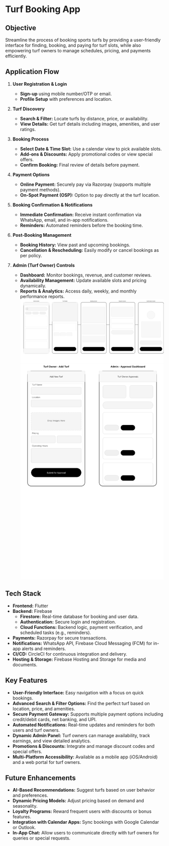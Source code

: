 # Turf Booking App

## Objective
Streamline the process of booking sports turfs by providing a user-friendly interface for finding, booking, and paying for turf slots, while also empowering turf owners to manage schedules, pricing, and payments efficiently.

## Application Flow
1. **User Registration & Login**  
   - **Sign-up** using mobile number/OTP or email.  
   - **Profile Setup** with preferences and location.

2. **Turf Discovery**  
   - **Search & Filter:** Locate turfs by distance, price, or availability.  
   - **View Details:** Get turf details including images, amenities, and user ratings.

3. **Booking Process**  
   - **Select Date & Time Slot:** Use a calendar view to pick available slots.  
   - **Add-ons & Discounts:** Apply promotional codes or view special offers.  
   - **Confirm Booking:** Final review of details before payment.

4. **Payment Options**  
   - **Online Payment:** Securely pay via Razorpay (supports multiple payment methods).  
   - **On-Spot Payment (OSP):** Option to pay directly at the turf location.

5. **Booking Confirmation & Notifications**  
   - **Immediate Confirmation:** Receive instant confirmation via WhatsApp, email, and in-app notifications.  
   - **Reminders:** Automated reminders before the booking time.

6. **Post-Booking Management**  
   - **Booking History:** View past and upcoming bookings.  
   - **Cancellation & Rescheduling:** Easily modify or cancel bookings as per policy.

7. **Admin (Turf Owner) Controls**  
   - **Dashboard:** Monitor bookings, revenue, and customer reviews.  
   - **Availability Management:** Update available slots and pricing dynamically.  
   - **Reports & Analytics:** Access daily, weekly, and monthly performance reports.
       ![Turf Booking](https://github.com/DharshanPrakashP/Turf-Booking-Application---Flutter-/blob/main/assts/turf-booking-mobile.svg)
     ![Turf Booking](https://github.com/DharshanPrakashP/Turf-Booking-Application---Flutter-/blob/main/assts/admin-owner-interfaces.svg)

     

## Tech Stack
- **Frontend:** Flutter  
- **Backend:** Firebase  
  - **Firestore:** Real-time database for booking and user data.  
  - **Authentication:** Secure login and registration.  
  - **Cloud Functions:** Backend logic, payment verification, and scheduled tasks (e.g., reminders).  
- **Payments:** Razorpay for secure transactions.  
- **Notifications:** WhatsApp API, Firebase Cloud Messaging (FCM) for in-app alerts and reminders.  
- **CI/CD:** CircleCI for continuous integration and delivery.  
- **Hosting & Storage:** Firebase Hosting and Storage for media and documents.

## Key Features
- **User-Friendly Interface:** Easy navigation with a focus on quick bookings.
- **Advanced Search & Filter Options:** Find the perfect turf based on location, price, and amenities.
- **Secure Payment Gateway:** Supports multiple payment options including credit/debit cards, net banking, and UPI.
- **Automated Notifications:** Real-time updates and reminders for both users and turf owners.
- **Dynamic Admin Panel:** Turf owners can manage availability, track earnings, and view detailed analytics.
- **Promotions & Discounts:** Integrate and manage discount codes and special offers.
- **Multi-Platform Accessibility:** Available as a mobile app (iOS/Android) and a web portal for turf owners.

## Future Enhancements
- **AI-Based Recommendations:** Suggest turfs based on user behavior and preferences.
- **Dynamic Pricing Models:** Adjust pricing based on demand and seasonality.
- **Loyalty Programs:** Reward frequent users with discounts or bonus features.
- **Integration with Calendar Apps:** Sync bookings with Google Calendar or Outlook.
- **In-App Chat:** Allow users to communicate directly with turf owners for queries or special requests.
